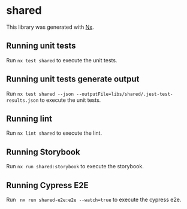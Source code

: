 # shared

This library was generated with [Nx](https://nx.dev).

## Running unit tests

Run `nx test shared` to execute the unit tests.

## Running unit tests generate output

Run `nx test shared --json --outputFile=libs/shared/.jest-test-results.json` to execute the unit tests.

## Running lint

Run `nx lint shared` to execute the lint.

## Running Storybook

Run `nx run shared:storybook` to execute the storybook.

## Running Cypress E2E

Run ` nx run shared-e2e:e2e --watch=true` to execute the cypress e2e.
